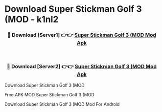 # Download Super Stickman Golf 3 (MOD - k1nl2



<div align="center">
<h3>🔴 Download [Server1] 👉👉 <a href="https://momento.my/?title=Super_Stickman_Golf_3_(MOD">Super Stickman Golf 3 (MOD Mod Apk</a></h3><br>

<h3>🔴 Download [Server2] 👉👉 <a href="https://momento.my/?title=Super_Stickman_Golf_3_(MOD">Super Stickman Golf 3 (MOD Mod Apk</a></h3>
</div>



Download Super Stickman Golf 3 (MOD 

Free APK MOD Super Stickman Golf 3 (MOD 

Download Super Stickman Golf 3 (MOD Mod For Android

